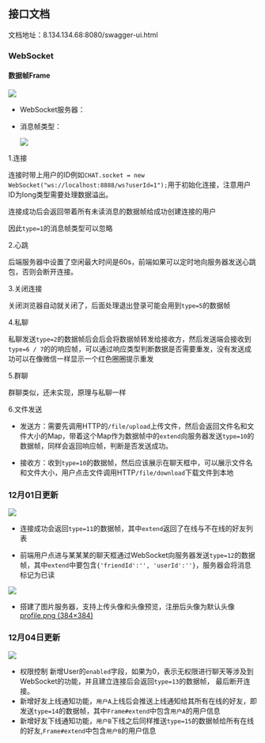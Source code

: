 ## 接口文档

文档地址：8.134.134.68:8080/swagger-ui.html

### WebSocket

#### 数据帧Frame

<img src="http://8.134.134.68/photobucket/Frame.png">

- WebSocket服务器：

- 消息帧类型：
  
  <img src="http://8.134.134.68/photobucket/FrameType.png">

1.连接

连接时带上用户的ID例如`CHAT.socket = new WebSocket("ws://localhost:8888/ws?userId=1");`用于初始化连接，注意用户ID为long类型需要处理数据溢出。

连接成功后会返回带着所有未读消息的数据帧给成功创建连接的用户

因此`type=1`的消息帧类型可以忽略

2.心跳

后端服务器中设置了空闲最大时间是60s，前端如果可以定时地向服务器发送心跳包，否则会断开连接。

3.关闭连接

关闭浏览器自动就关闭了，后面处理退出登录可能会用到`type=5`的数据帧

4.私聊

私聊发送`type=2`的数据帧后会后会将数据帧转发给接收方，然后发送端会接收到`type=6 / 7`的的响应帧，可以通过响应类型判断数据是否需要重发，没有发送成功可以在像微信一样显示一个红色圈圈提示重发

5.群聊

群聊类似，还未实现，原理与私聊一样

6.文件发送

- 发送方：需要先调用HTTP的`/file/upload`上传文件，然后会返回文件名和文件大小的Map，带着这个Map作为数据帧中的`extend`向服务器发送`type=10`的数据帧，同样会返回响应帧，判断是否发送成功。

- 接收方：收到`type=10`的数据帧，然后应该展示在聊天框中，可以展示文件名和文件大小，用户点击文件调用HTTP`/file/download`下载文件到本地

### 12月01日更新

<img src="http://8.134.134.68/photobucket/FrameV1.0.png">

- 连接成功会返回`type=11`的数据帧，其中`extend`返回了在线与不在线的好友列表

- 前端用户点进与某某某的聊天框通过WebSocket向服务器发送`type=12`的数据帧，其中`extend`中要包含`{'friendId':'', 'userId':''}`，服务器会将消息标记为已读

<img src="http://8.134.134.68/photobucket/messageRead.png">

- 搭建了图片服务器，支持上传头像和头像预览，注册后头像为默认头像[profile.png (384×384)](http://8.134.134.68/profile/profile.png)  

### 12月04日更新

<img src="http://8.134.134.68/photobucket/2022-12-4-v1.0.png">

- 权限控制
  新增User的`enabled`字段，如果为0，表示无权限进行聊天等涉及到WebSocket的功能，并且建立连接后会返回`type=13`的数据帧，
  最后断开连接。
- 新增好友上线通知功能，`用户A`上线后会推送上线通知给其所有在线的好友，即发送`type=14`的数据帧，其中`Frame#extend`中包含`用户A`的用户信息
- 新增好友下线通知功能，`用户B`下线之后同样推送`type=15`的数据帧给所有在线的好友,`Frame#extend`中包含`用户B`的用户信息
